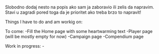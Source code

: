 Slobodno dodaj nesto na popis ako sam ja zaboravio ili zelis da napravim. Stavi u zagradi pored toga da je prioritet ako treba brzo to napravit!

Things I have to do and am workig on:

To come:
    -Fill the Home page with some heartwarming text
    -Player page (will be mostly empty for now)
    -Campaign page
    -Compendium page

Work in progress:
    -
